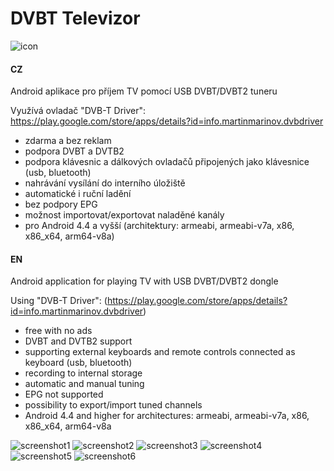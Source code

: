 # DVBT Televizor

![icon](https://github.com/petrj/DVBTTelevizor/blob/master/Graphics/icon256x256.png)

#### CZ
Android aplikace pro příjem TV pomocí USB DVBT/DVBT2 tuneru 

Využívá ovladač "DVB-T Driver": https://play.google.com/store/apps/details?id=info.martinmarinov.dvbdriver

- zdarma a bez reklam
- podpora DVBT a DVTB2
- podpora klávesnic a dálkových ovladačů připojených jako klávesnice (usb, bluetooth)
- nahrávání vysílání do interního úložiště
- automatické i ruční ladění
- bez podpory EPG
- možnost importovat/exportovat naladěné kanály
- pro Android 4.4 a vyšší (architektury: armeabi, armeabi-v7a, x86, x86_x64, arm64-v8a) 


#### EN
Android application for playing TV with USB DVBT/DVBT2 dongle

Using "DVB-T Driver": (https://play.google.com/store/apps/details?id=info.martinmarinov.dvbdriver)

- free with no ads
- DVBT and DVTB2 support
- supporting external keyboards and remote controls connected as keyboard (usb, bluetooth)
- recording to internal storage
- automatic and manual tuning
- EPG not supported
- possibility to export/import tuned channels
- Android 4.4 and higher for architectures: armeabi, armeabi-v7a, x86, x86_x64, arm64-v8a

![screenshot1](https://github.com/petrj/DVBTTelevizor/blob/master/Graphics/Screenshot1.png)
![screenshot2](https://github.com/petrj/DVBTTelevizor/blob/master/Graphics/Screenshot2.png)
![screenshot3](https://github.com/petrj/DVBTTelevizor/blob/master/Graphics/Screenshot3.png)
![screenshot4](https://github.com/petrj/DVBTTelevizor/blob/master/Graphics/Screenshot4.png)
![screenshot5](https://github.com/petrj/DVBTTelevizor/blob/master/Graphics/Screenshot5.png)
![screenshot6](https://github.com/petrj/DVBTTelevizor/blob/master/Graphics/Screenshot6.png)
